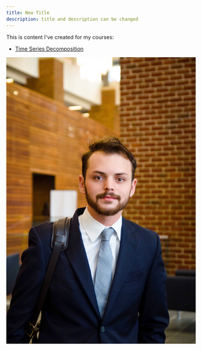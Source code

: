 ```yaml
---
title: New Title
description: title and description can be changed
---
```

This is content I've created for my courses:

- [Time Series Decomposition](/TimeSeries/index.md)

![My Picture](/pics/LinkedInPic.jpg)

